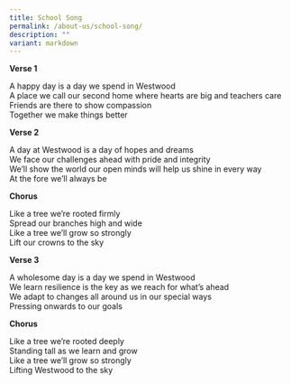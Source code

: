 ```yaml
---
title: School Song
permalink: /about-us/school-song/
description: ""
variant: markdown
---
```

**Verse 1**

A happy day is a day we spend in Westwood <br>
A place we call our second home where hearts are big and teachers care <br>
Friends are there to show compassion <br>
Together we make things better

**Verse 2**

A day at Westwood is a day of hopes and dreams <br>
We face our challenges ahead with pride and integrity <br>
We’ll show the world our open minds will help us shine in every way&nbsp;<br>
At the fore we’ll always be

**Chorus**

Like a tree we’re rooted firmly<br>
Spread our branches high and wide&nbsp;<br>
Like a tree we’ll grow so strongly<br>
Lift our crowns to the sky<br>

**Verse 3**

A wholesome day is a day we spend in Westwood<br>
We learn resilience is the key as we reach for what’s ahead <br>
We adapt to changes all around us in our special ways<br>
Pressing onwards to our goals

**Chorus**

Like a tree we’re rooted deeply<br>
Standing tall as we learn and grow<br>
Like a tree we’ll grow so strongly<br>
Lifting Westwood to the sky